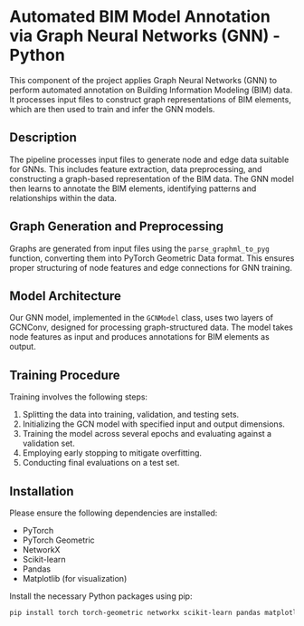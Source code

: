 # Automated BIM Model Annotation via Graph Neural Networks (GNN) - Python

This component of the project applies Graph Neural Networks (GNN) to perform automated annotation on Building Information Modeling (BIM) data. It processes input files to construct graph representations of BIM elements, which are then used to train and infer the GNN models.

## Description

The pipeline processes input files to generate node and edge data suitable for GNNs. This includes feature extraction, data preprocessing, and constructing a graph-based representation of the BIM data. The GNN model then learns to annotate the BIM elements, identifying patterns and relationships within the data.

## Graph Generation and Preprocessing

Graphs are generated from input files using the `parse_graphml_to_pyg` function, converting them into PyTorch Geometric Data format. This ensures proper structuring of node features and edge connections for GNN training.

## Model Architecture

Our GNN model, implemented in the `GCNModel` class, uses two layers of GCNConv, designed for processing graph-structured data. The model takes node features as input and produces annotations for BIM elements as output.

## Training Procedure

Training involves the following steps:

1. Splitting the data into training, validation, and testing sets.
2. Initializing the GCN model with specified input and output dimensions.
3. Training the model across several epochs and evaluating against a validation set.
4. Employing early stopping to mitigate overfitting.
5. Conducting final evaluations on a test set.

## Installation

Please ensure the following dependencies are installed:

- PyTorch
- PyTorch Geometric
- NetworkX
- Scikit-learn
- Pandas
- Matplotlib (for visualization)

Install the necessary Python packages using pip:

```sh
pip install torch torch-geometric networkx scikit-learn pandas matplotlib

